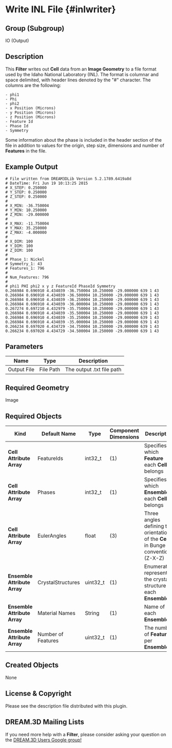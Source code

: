 Write INL File {#inlwriter}
=============

## Group (Subgroup) ##
IO (Output)

## Description ##
This **Filter** writes out **Cell** data from an **Image Geometry** to a file format used by the Idaho National Laboratory (INL).  The format is columnar and space delimited, with header lines denoted by the "#" character. The columns are the following:

	- phi1 
	- Phi 
	- phi2
	- x Position (Microns)
	- y Position (Microns)
	- z Position (Microns)
	- Feature Id
	- Phase Id
	- Symmetry

Some information about the phase is included in the header section of the file in addition to values for the origin, step size, dimensions and number of **Features** in the file.

## Example Output ##

	# File written from DREAM3DLib Version 5.2.1789.6419a8d
	# DateTime: Fri Jun 19 10:13:25 2015
	# X_STEP: 0.250000
	# Y_STEP: 0.250000
	# Z_STEP: 0.250000
	#
	# X_MIN: -36.750004
	# Y_MIN: 10.250000
	# Z_MIN: -29.000000
	#
	# X_MAX: -11.750004
	# Y_MAX: 35.250000
	# Z_MAX: -4.000000
	#
	# X_DIM: 100
	# Y_DIM: 100
	# Z_DIM: 100
	#
	# Phase_1: Nickel 
	# Symmetry_1: 43
	# Features_1: 796
	#
	# Num_Features: 796 
	#
	# phi1 PHI phi2 x y z FeatureId PhaseId Symmetry
	0.266984 0.696910 4.434039 -36.750004 10.250000 -29.000000 639 1 43
	0.266984 0.696910 4.434039 -36.500004 10.250000 -29.000000 639 1 43
	0.266984 0.696910 4.434039 -36.250004 10.250000 -29.000000 639 1 43
	0.266984 0.696910 4.434039 -36.000004 10.250000 -29.000000 639 1 43
	0.267274 0.697210 4.432979 -35.750004 10.250000 -29.000000 639 1 43
	0.266984 0.696910 4.434039 -35.500004 10.250000 -29.000000 639 1 43
	0.266984 0.696910 4.434039 -35.250004 10.250000 -29.000000 639 1 43
	0.266984 0.696910 4.434039 -35.000004 10.250000 -29.000000 639 1 43
	0.266234 0.697020 4.434729 -34.750004 10.250000 -29.000000 639 1 43
	0.266234 0.697020 4.434729 -34.500004 10.250000 -29.000000 639 1 43

## Parameters ##

| Name | Type | Description |
|------|------|-------------|
| Output File | File Path | The output .txt file path |

## Required Geometry ##
Image 

## Required Objects ##

| Kind | Default Name |Type | Component Dimensions | Description |
|------|--------------|-------------|---------|-----|
| **Cell Attribute Array** | FeatureIds | int32_t | (1) | Specifies to which **Feature** each **Cell** belongs |
| **Cell Attribute Array** | Phases | int32_t | (1) | Specifies to which **Ensemble** each **Cell** belongs |
| **Cell Attribute Array** | EulerAngles | float | (3) | Three angles defining the orientation of the **Cell** in Bunge convention (Z-X-Z) |
| **Ensemble Attribute Array** | CrystalStructures | uint32_t | (1) | Enumeration representing the crystal structure for each **Ensemble** |
| **Ensemble Attribute Array** | Material Names | String | (1)  | Name of each **Ensemble** |
| **Ensemble Attribute Array** | Number of Features | uint32_t | (1) | The number of **Features** per **Ensemble** |

## Created Objects ##
None

## License & Copyright ##

Please see the description file distributed with this plugin.

## DREAM.3D Mailing Lists ##

If you need more help with a **Filter**, please consider asking your question on the [DREAM.3D Users Google group!](https://groups.google.com/forum/?hl=en#!forum/dream3d-users)


